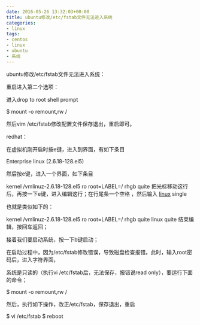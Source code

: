 ```yaml
---
date: 2016-05-26 13:32:03+00:00
title: ubuntu修改/etc/fstab文件无法进入系统
categories:
- linux
tags:
- centos
- linux
- ubuntu
- 系统
---
```


ubuntu修改/etc/fstab文件无法进入系统：

重启进入第二个选项：

进入drop to root shell prompt

$ mount -o remount,rw /

然后vim /etc/fstab修改配置文件保存退出，重启即可。

redhat：

在虚拟机刚开启时按e键，进入到界面，有如下条目

Enterprise linux (2.6.18-128.el5)

然后按e键，进入一个界面，如下条目

kernel /vmlinuz-2.6.18-128.el5 ro root=LABEL=/ rhgb quite
把光标移动这行后，再按一下e键，进入编辑这行；在行尾条一个空格 ，然后输入 [linux](http://linux.chinaitlab.com/) single

也就是类似如下的：

kernel /vmlinuz-2.6.18-128.el5 ro root=LABEL=/ rhgb quite linux quite
结束编辑，按回车返回；

接着我们要启动系统，按一下b键启动；

在启动过程中，因为/etc/fstab修改错误，导致磁盘检查报错。此时，输入root密码后，进入字符界面，

系统是只读的（执行vi /etc/fstab后，无法保存，报错说read only），要运行下面的命令；

$ mount -o remount,rw /

然后，执行如下操作，改正/etc/fstab，保存退出，重启

$ vi /etc/fstab
$ reboot
